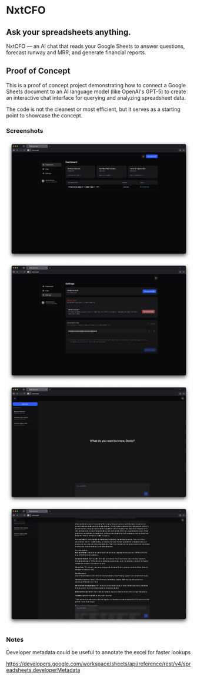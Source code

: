 # NxtCFO

## Ask your spreadsheets anything.


NxtCFO — an AI chat that reads your Google Sheets to answer questions, forecast runway and MRR, and generate financial
reports.

## Proof of Concept

This is a proof of concept project demonstrating how to connect a Google Sheets document to an AI language model (like
OpenAI's GPT-5) to create an interactive chat interface for querying and analyzing spreadsheet data.

The code is not the cleanest or most efficient, but it serves as a starting point to showcase the concept.

### Screenshots

![NxtCFO Screenshot 1](./screen-1.png)
![NxtCFO Screenshot 2](./screen-2.png)
![NxtCFO Screenshot 3](./screen-3.png)
![NxtCFO Screenshot 4](./screen-4.png)


### Notes

Developer metadata could be useful to annotate the excel for faster lookups

https://developers.google.com/workspace/sheets/api/reference/rest/v4/spreadsheets.developerMetadata
